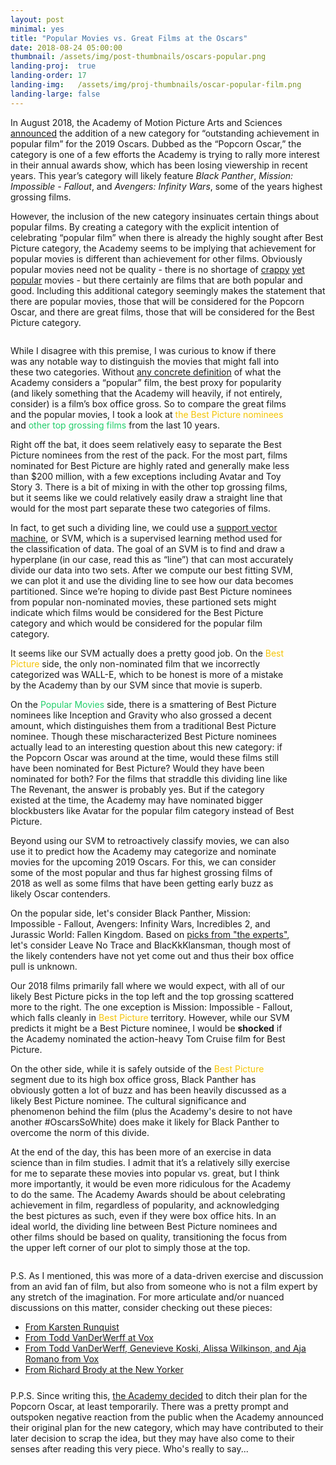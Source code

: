 ```yaml
---
layout: post
minimal: yes
title: "Popular Movies vs. Great Films at the Oscars"
date: 2018-08-24 05:00:00
thumbnail: /assets/img/post-thumbnails/oscars-popular.png
landing-proj:  true
landing-order: 17
landing-img:   /assets/img/proj-thumbnails/oscar-popular-film.png
landing-large: false
---
```



<link rel="stylesheet" href="/projects/oscars-popular-film/css/main.style.css">

<p>In August 2018, the Academy of Motion Picture Arts and Sciences <a href="https://www.hollywoodreporter.com/race/academy-plans-three-hour-oscars-telecast-adds-popular-film-category-1133138">announced</a> the addition of a new category for “outstanding achievement in popular film” for the 2019 Oscars. Dubbed as the “Popcorn Oscar,” the category is one of a few efforts the Academy is trying to rally more interest in their annual awards show, which has been losing viewership in recent years. This year’s category will likely feature <i>Black Panther</i>, <i>Mission: Impossible - Fallout</i>, and <i>Avengers: Infinity Wars</i>, some of the years highest grossing films.</p>

<p>However, the inclusion of the new category insinuates certain things about popular films. By creating a category with the explicit intention of celebrating “popular film” when there is already the highly sought after Best Picture category, the Academy seems to be implying that achievement for popular movies is different than achievement for other films. Obviously popular movies need not be quality - there is no shortage of <a href="https://www.thewrap.com/emoji-movie-summers-worst-reviewed-film-dunkirk-box-office/">crappy</a> <a href="http://fortune.com/2017/06/26/transformers-last-knight-box-office/">yet</a> <a href="https://deadline.com/2018/02/fifty-shades-freed-crosses-300-million-worldwide-box-office-1202302086/">popular</a> movies - but there certainly are films that are both popular and good. Including this additional category seemingly makes the statement that there are popular movies, those that will be considered for the Popcorn Oscar, and there are great films, those that will be considered for the Best Picture category.  </p>

<div class="columns two" id="oscars-popular-columns">
    <div class="column" id="oscars-popular-text-column">
        <p class="step-trigger" data-step=0>While I disagree with this premise, I was curious to know if there was any notable way to distinguish the movies that might fall into these two categories. Without <a href="https://www.vox.com/culture/2018/8/8/17664682/oscars-popular-film-category-2019">any concrete definition</a> of what the Academy considers a “popular” film, the best proxy for popularity (and likely something that the Academy will heavily, if not entirely, consider) is a film’s box office gross. So to compare the great films and the popular movies, I took a look at <span style="color: rgb(244, 196, 4)">the Best Picture nominees</span> and <span id="footnote-1" style="color: rgb(35, 206, 107)">other top grossing films</span> from the last 10 years.</p>
        <div class="text-cell">
            <p>Right off the bat, it does seem relatively easy to separate the Best Picture nominees from the rest of the pack. For the most part, films nominated for Best Picture are highly rated and generally make less than $200 million, with a few exceptions including <span class="intext-title">Avatar</span> and <span class="intext-title">Toy Story 3</span>. There is a bit of mixing in with the other top grossing films, but it seems like we could relatively easily draw a straight line that would for the most part separate these two categories of films.</p>
            <p>In fact, to get such a dividing line, we could use a <a href="https://medium.com/machine-learning-101/chapter-2-svm-support-vector-machine-theory-f0812effc72">support vector machine</a>, or SVM, which is a supervised learning method used for the classification of data. The goal of an SVM is to find and draw a hyperplane (in our case, read this as “line”) that can most accurately divide our data into two sets. After we compute our best fitting SVM, we can <span class="step-trigger" data-step=1>plot it</span> and use the dividing line to see how our data becomes partitioned. Since we’re hoping to divide past Best Picture nominees from popular non-nominated movies, these partioned sets might indicate which films would be considered for the Best Picture category and which would be considered for the popular film category.</p>
        </div>
        <div class="text-cell">
            <p>It seems like our SVM actually does a pretty good job. On the <span style="color: rgb(244, 196, 4)">Best Picture</span> side, the only non-nominated film that we incorrectly categorized was <span class="intext-title">WALL-E</span>, which to be honest is more of a mistake by the Academy than by our SVM since that movie is superb.</p>
            <p>On the <span style="color: rgb(35, 206, 107)">Popular Movies</span> side, there is a smattering of Best Picture nominees like <span class="intext-title">Inception</span> and <span class="intext-title">Gravity</span> who also grossed a decent amount, which distinguishes them from a traditional Best Picture nominee. Though these mischaracterized Best Picture nominees actually lead to an interesting question about this new category: if the Popcorn Oscar was around at the time, would these films still have been nominated for Best Picture? Would they have been nominated for both? For the films that straddle this dividing line like <span class="intext-title">The Revenant</span>, the answer is probably yes. But if the category existed at the time, the Academy may have nominated bigger blockbusters like <span class="intext-title">Avatar</span> for the popular film category instead of Best Picture.</p>
        </div>
        <div class="text-cell">
            <p>Beyond using our SVM to retroactively classify movies, we can also use it to predict how the Academy may categorize and nominate movies for the upcoming 2019 Oscars. For this, we can consider some of the most popular and thus far highest grossing films of 2018 as well as some films that have been getting early buzz as likely Oscar contenders.</p>
            <p class="step-trigger" data-step=2>On the popular side, let's consider <span class="intext-title">Black Panther</span>, <span class="intext-title">Mission: Impossible - Fallout</span>, <span class="intext-title">Avengers: Infinity Wars</span>, <span class="intext-title">Incredibles 2</span>, and <span class="intext-title">Jurassic World: Fallen Kingdom</span>. Based on <a href="https://www.indiewire.com/2018/04/2019-oscars-best-picture-predictions-1201954918/">picks from "the experts"</a>, let's consider <span class="intext-title">Leave No Trace</span> and <span class="intext-title">BlacKkKlansman</span>, though most of the likely contenders have not yet come out and thus their box office pull is unknown.</p>
        </div>
        <p>Our 2018 films primarily fall where we would expect, with all of our likely Best Picture picks in the top left and the top grossing scattered more to the right. The one exception is <span class="intext-title">Mission: Impossible - Fallout</span>, which falls cleanly in <span style="color: rgb(244, 196, 4)">Best Picture</span> territory. However, while our SVM predicts it might be a Best Picture nominee, I would be <b>shocked</b> if the Academy nominated the action-heavy Tom Cruise film for Best Picture.</p>
        <p>On the other side, while it is safely outside of the <span style="color: rgb(244, 196, 4)">Best Picture</span> segment due to its high box office gross, <span class="intext-title">Black Panther</span> has obviously gotten a lot of buzz and has been heavily discussed as a likely Best Picture nominee. The cultural significance and phenomenon behind the film (plus the Academy's desire to not have another #OscarsSoWhite) does make it likely for Black Panther to overcome the norm of this divide.</p>
        <p class="step-trigger" data-step=3>At the end of the day, this has been more of an exercise in data science than in film studies. I admit that it’s a relatively silly exercise for me to separate these movies into popular vs. great, but I think more importantly, it would be even more ridiculous for the Academy to do the same. The Academy Awards should be about celebrating achievement in film, regardless of popularity, and acknowledging the best pictures as such, even if they were box office hits. In an ideal world, the dividing line between Best Picture nominees and other films should be based on quality, transitioning the focus from the upper left corner of our plot to simply those at the top.</p>
    </div>
    <div class="column" id="oscars-popular-viz-column">
        <svg id="d3-oscars-popular">
        </svg>
    </div>
</div>

<p style="margin-bottom: 5px">P.S. As I mentioned, this was more of a data-driven exercise and discussion from an avid fan of film, but also from someone who is not a film expert by any stretch of the imagination. For more articulate and/or nuanced discussions on this matter, consider checking out these pieces:</p>

<ul style="margin-bottom: 25px">
    <li><a href="https://www.youtube.com/watch?v=SnLscTKCavY">From Karsten Runquist</a></li>
    <li><a href="https://www.vox.com/culture/2018/8/8/17664682/oscars-popular-film-category-2019">From Todd VanDerWerff at Vox</a></li>
    <li><a href="https://www.vox.com/culture/2018/8/9/17665634/oscars-new-categories">From Todd VanDerWerff, Genevieve Koski, Alissa Wilkinson, and Aja Romano from Vox</a></li>
    <li><a href="https://www.newyorker.com/culture/the-front-row/what-the-oscars-new-popular-film-category-says-about-the-artand-businessof-the-movies">From Richard Brody at the New Yorker</a></li>
</ul>

<p style="margin-bottom: 35vh">P.P.S. Since writing this, <a href="https://www.nytimes.com/2018/09/06/business/media/academy-awards-popular-film.html">the Academy decided</a> to ditch their plan for the Popcorn Oscar, at least temporarily. There was a pretty prompt and outspoken negative reaction from the public when the Academy announced their original plan for the new category, which may have contributed to their later decision to scrap the idea, but they may have also come to their senses after reading this very piece. Who's really to say...</p>

<script type="text/javascript" src="/projects/oscars-popular-film/js/story.js"></script>
<script type="text/javascript" src="/projects/oscars-popular-film/js/main.js"></script>
